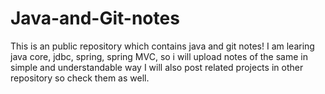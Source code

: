 # Java-and-Git-notes
This is an public repository which contains java and git notes!
I am learing java core, jdbc, spring, spring MVC, so i will upload notes of the same in simple and understandable way
I will also post related projects in other repository so check them as well.
